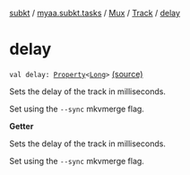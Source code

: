 [subkt](../../../index.md) / [myaa.subkt.tasks](../../index.md) / [Mux](../index.md) / [Track](index.md) / [delay](./delay.md)

# delay

`val delay: `[`Property`](https://docs.gradle.org/current/javadoc/org/gradle/api/provider/Property.html)`<`[`Long`](https://kotlinlang.org/api/latest/jvm/stdlib/kotlin/-long/index.html)`>` [(source)](https://github.com/Myaamori/SubKt/blob/0.1.11/src/main/kotlin/myaa/subkt/tasks/muxtask.kt#L282)

Sets the delay of the track in milliseconds.

Set using the `--sync` mkvmerge flag.

**Getter**

Sets the delay of the track in milliseconds.

Set using the `--sync` mkvmerge flag.


